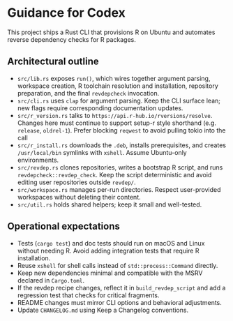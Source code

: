 # Guidance for Codex

This project ships a Rust CLI that provisions R on Ubuntu and automates reverse
dependency checks for R packages.

## Architectural outline

- `src/lib.rs` exposes `run()`, which wires together argument parsing, workspace
  creation, R toolchain resolution and installation, repository preparation, and
  the final `revdepcheck` invocation.
- `src/cli.rs` uses `clap` for argument parsing. Keep the CLI surface lean; new
  flags require corresponding documentation updates.
- `src/r_version.rs` talks to `https://api.r-hub.io/rversions/resolve`. Changes
  here must continue to support setup-r style shorthand (e.g. `release`,
  `oldrel-1`). Prefer blocking `reqwest` to avoid pulling tokio into the call
- `src/r_install.rs` downloads the `.deb`, installs prerequisites, and creates
  `/usr/local/bin` symlinks with `xshell`. Assume Ubuntu-only environments.
- `src/revdep.rs` clones repositories, writes a bootstrap R script, and runs
  `revdepcheck::revdep_check`. Keep the script deterministic and avoid editing
  user repositories outside `revdep/`.
- `src/workspace.rs` manages per-run directories. Respect user-provided
  workspaces without deleting their content.
- `src/util.rs` holds shared helpers; keep it small and well-tested.

## Operational expectations

- Tests (`cargo test`) and doc tests should run on macOS and Linux without
  needing R. Avoid adding integration tests that require R installation.
- Reuse `xshell` for shell calls instead of `std::process::Command` directly.
- Keep new dependencies minimal and compatible with the MSRV declared in
  `Cargo.toml`.
- If the revdep recipe changes, reflect it in `build_revdep_script` and add a
  regression test that checks for critical fragments.
- README changes must mirror CLI options and behavioral adjustments.
- Update `CHANGELOG.md` using Keep a Changelog conventions.
